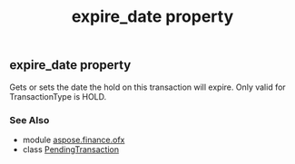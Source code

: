 ﻿---
title: expire_date property
second_title: Aspose.Finance for Python via .NET API References
description: 
type: docs
weight: 40
url: /python-net/aspose.finance.ofx/pendingtransaction/expire_date/
is_root: false
---

## expire_date property


Gets or sets the date the hold on this transaction will expire. Only valid for TransactionType is HOLD.

### See Also
* module [aspose.finance.ofx](../../)
* class [PendingTransaction](/finance/python-net/aspose.finance.ofx/pendingtransaction)
